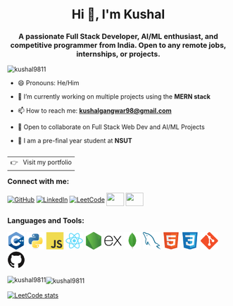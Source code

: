 <div>
<h1 align="center">Hi 👋, I'm Kushal</h1>
<h3 align="center">A passionate Full Stack Developer, AI/ML enthusiast, and competitive programmer from India. Open to any remote jobs, internships, or projects.</h3>

<p align="left"> <img src="https://komarev.com/ghpvc/?username=kushal9811&label=Profile%20views&color=0e75b6&style=flat" alt="kushal9811" /> </p>

- 😄 Pronouns: He/Him

- 🌱 I’m currently working on multiple projects using the **MERN stack**

- 📫 How to reach me: **kushalgangwar98@gmail.com**

- 🤝 Open to collaborate on Full Stack Web Dev and AI/ML Projects

- 📝 I am a pre-final year student at **NSUT**

<a href="https://kushalportfolionsut.netlify.app/" target="_blank">
<table align="right">
  <tr>
    <td>
        👉 &nbsp;&nbsp;Visit my portfolio
    </td>
  </tr>
</table>
</a>

<h3 align="left">Connect with me:</h3>
<p align="left">
<a href="https://github.com/kushal9811" target="blank"><img align="center" src="https://raw.githubusercontent.com/rahuldkjain/github-profile-readme-generator/master/src/images/icons/Social/devto.svg" alt="GitHub" height="30" width="40" /></a>
<a href="https://www.linkedin.com/in/kushal-gangwar-9a7709253/" target="blank"><img align="center" src="https://raw.githubusercontent.com/rahuldkjain/github-profile-readme-generator/master/src/images/icons/Social/linked-in-alt.svg" alt="LinkedIn" height="30" width="40" /></a>
<a href="https://leetcode.com/u/kushalgangwar98/" target="blank"><img align="center" src="https://raw.githubusercontent.com/rahuldkjain/github-profile-readme-generator/master/src/images/icons/Social/leet-code.svg" alt="LeetCode" height="30" width="40" /></a>
<a href="https://codeforces.com/profile/kushalgangwar98" target="blank"><img align="center" src="https://cdn.jsdelivr.net/npm/simple-icons@v3/icons/codeforces.svg" height="30" width="40" /></a>
<a href="https://www.codechef.com/users/kushal88" target="blank"><img align="center" src="https://cdn.jsdelivr.net/npm/simple-icons@v3/icons/codechef.svg" height="30" width="40" /></a>
</p>

<h3 align="left">Languages and Tools:</h3>
<p align="left"> 
  <img src="https://raw.githubusercontent.com/devicons/devicon/master/icons/cplusplus/cplusplus-original.svg" alt="cplusplus" width="40" height="40"/>
  <img src="https://raw.githubusercontent.com/devicons/devicon/master/icons/python/python-original.svg" alt="python" width="40" height="40"/>
  <img src="https://raw.githubusercontent.com/devicons/devicon/master/icons/javascript/javascript-original.svg" alt="javascript" width="40" height="40"/>
  <img src="https://raw.githubusercontent.com/devicons/devicon/master/icons/react/react-original.svg" alt="react" width="40" height="40"/>
  <img src="https://raw.githubusercontent.com/devicons/devicon/master/icons/nodejs/nodejs-original.svg" alt="nodejs" width="40" height="40"/>
  <img src="https://raw.githubusercontent.com/devicons/devicon/master/icons/express/express-original.svg" alt="express" width="40" height="40"/>
  <img src="https://raw.githubusercontent.com/devicons/devicon/master/icons/mongodb/mongodb-original.svg" alt="mongodb" width="40" height="40"/>
  <img src="https://raw.githubusercontent.com/devicons/devicon/master/icons/mysql/mysql-original.svg" alt="mysql" width="40" height="40"/>
  <img src="https://raw.githubusercontent.com/devicons/devicon/master/icons/html5/html5-original.svg" alt="html5" width="40" height="40"/>
  <img src="https://raw.githubusercontent.com/devicons/devicon/master/icons/css3/css3-original.svg" alt="css3" width="40" height="40"/>
  <img src="https://raw.githubusercontent.com/devicons/devicon/master/icons/git/git-original.svg" alt="git" width="40" height="40"/>
  <img src="https://raw.githubusercontent.com/devicons/devicon/master/icons/github/github-original.svg" alt="github" width="40" height="40"/>
</p>

<!-- Stats Section -->
<p><img align="left" src="https://github-readme-stats.vercel.app/api/top-langs?username=kushal9811&show_icons=true&locale=en&layout=compact" alt="kushal9811" /></p>

<p><img align="center" src="https://github-readme-streak-stats.herokuapp.com/?user=kushal9811&" alt="kushal9811" /></p>

<p>
<a href="https://leetcode.com/u/kushalgangwar98/"><img width="395px" align="center" alt="LeetCode stats" src="https://leetcard.jacoblin.cool/kushalgangwar98?ext=contest"/></a>
</p>
</div>
